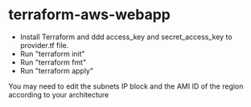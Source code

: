 # terraform-aws-webapp

- Install Terraform and ddd access_key and secret_access_key to provider.tf file.
- Run "terraform init"
- Run "terraform fmt"
- Run "terraform apply"

You may need to edit the subnets IP block and the AMI ID of the region according to your architecture
